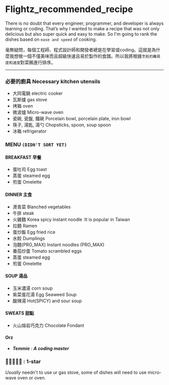 # Flightz_recommended_recipe
There is no doubt that every engineer, programmer, and developer is always learning or coding. That’s why I wanted to make a recipe that was not only delicious but also super quick and easy to make. So I'm going to rank the dishes based on `ease and speed` of cooking.   

   
毫無疑問，每個工程師、程式設計師和開發者總是在學習或coding。這就是為什麼我想做一個不僅美味而且超級快速且易於製作的食譜。所以我將根據`烹飪的難易度和速度`對菜餚進行排序。   

---  
### 必要的廚具 Necessary kitchen utensils
* 大同電鍋 electric cooker
* 瓦斯爐 gas stove
* 烤箱 oven
* 微波爐 Micro-wave oven
* 瓷碗, 瓷盤, 鐵碗 Porcelain bowl, porcelain plate, iron bowl
* 筷子, 湯匙, 湯勺 Chopsticks, spoon, soup spoon
* 冰箱 refrigerator
### MENU `(DIDN'T SORT YET)`
#### BREAKFAST 早餐
* 蛋吐司 Egg toast
* 蒸蛋 steamed egg
* 煎蛋 Omelette
#### DINNER 主食
* 燙青菜 Blanched vegetables
* 牛排 steak
* 火雞麵 Korea spicy instant noodle :It is popular in Taiwan
* 拉麵 Ramen
* 蛋炒飯 Egg fried rice
* 水餃 Dumplings
* 泡麵(PRO_MAX) Instant noodles (PRO_MAX)
* 番茄炒蛋 Tomato scrambled eggs
* 蒸蛋 steamed egg
* 煎蛋 Omelette
#### SOUP 湯品
* 玉米濃湯 corn soup
* 紫菜蛋花湯 Egg Seaweed Soup
* 酸辣湯 Hot(SPICY) and sour soup
#### SWEATS 甜點
* 火山熔岩巧克力 Chocolate Fondant
#### Orz
* ***Temmie*** : ***A coding master***


### 🔷🔶🔶🔶🔶 : **1-star**  
*Usually* needn't to use ur gas stove, some of dishes will need to use micro-wave oven or oven.

